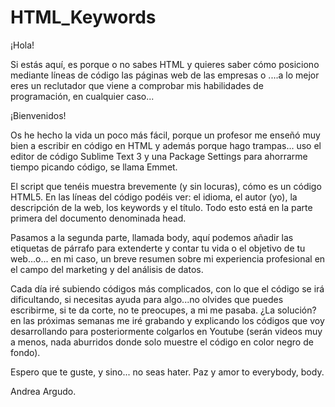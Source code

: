 # HTML_Keywords

¡Hola!

Si estás aquí, es porque o no sabes HTML y quieres saber cómo posiciono mediante líneas de código las páginas web de las empresas o ....a lo mejor eres un reclutador que viene a comprobar mis habilidades de programación, en cualquier caso... 


¡Bienvenidos!

Os he hecho la vida un poco más fácil, porque un profesor me enseñó muy bien a escribir en código en HTML y además porque hago trampas... uso el editor de código Sublime Text 3 y una Package Settings para ahorrarme tiempo picando código, se llama Emmet.

El script que tenéis muestra brevemente (y sin locuras), cómo es un código HTML5. En las líneas del código podéis ver: el idioma, el autor (yo), la descripción de la web, los keywords y el título. Todo esto está en la parte primera del documento denominada head. 

Pasamos a la segunda parte, llamada body, aquí podemos añadir las etiquetas de párrafo para extenderte y contar tu vida o el objetivo de tu web...o... en mi caso, un breve resumen sobre mi experiencia profesional en el campo del marketing y del análisis de datos. 

Cada día iré subiendo códigos más complicados, con lo que el código se irá dificultando, si necesitas ayuda para algo...no olvides que puedes escribirme, si te da corte, no te preocupes, a mi me pasaba. ¿La solución? en las próximas semanas me iré grabando y explicando los códigos que voy desarrollando para posteriormente colgarlos en Youtube (serán videos muy a menos, nada aburridos donde solo muestre el código en color negro de fondo). 

Espero que te guste, y sino... no seas hater.
Paz y amor to everybody, body.

Andrea Argudo.
